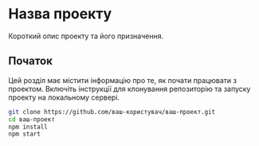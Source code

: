 # Назва проекту

Короткий опис проекту та його призначення.

## Початок

Цей розділ має містити інформацію про те, як почати працювати з проектом. Включіть інструкції для клонування репозиторію та запуску проекту на локальному сервері.

```bash
git clone https://github.com/ваш-користувач/ваш-проект.git
cd ваш-проект
npm install
npm start
